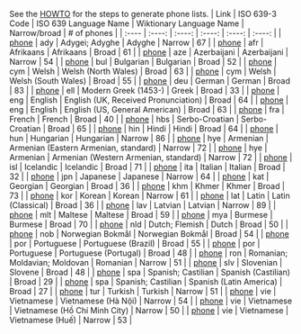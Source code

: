 See the [HOWTO](HOWTO.md) for the steps to generate phone lists.
| Link | ISO 639-3 Code | ISO 639 Language Name | Wiktionary Language Name | Narrow/broad | # of phones |
| :---- | :----: | :----: | :----: | :----: | :----: |
| [phone](phones/ady_narrow.phones) | ady | Adygei; Adyghe | Adyghe | Narrow | 67 |
| [phone](phones/afr_broad.phones) | afr | Afrikaans | Afrikaans | Broad | 61 |
| [phone](phones/aze_narrow.phones) | aze | Azerbaijani | Azerbaijani | Narrow | 54 |
| [phone](phones/bul_broad.phones) | bul | Bulgarian | Bulgarian | Broad | 52 |
| [phone](phones/cym_nw_broad.phones) | cym | Welsh | Welsh (North Wales) | Broad | 63 |
| [phone](phones/cym_sw_broad.phones) | cym | Welsh | Welsh (South Wales) | Broad | 55 |
| [phone](phones/deu_broad.phones) | deu | German | German | Broad | 83 |
| [phone](phones/ell_broad.phones) | ell | Modern Greek (1453-) | Greek | Broad | 33 |
| [phone](phones/eng_uk_broad.phones) | eng | English | English (UK, Received Pronunciation) | Broad | 64 |
| [phone](phones/eng_us_broad.phones) | eng | English | English (US, General American) | Broad | 63 |
| [phone](phones/fra_broad.phones) | fra | French | French | Broad | 40 |
| [phone](phones/hbs_broad.phones) | hbs | Serbo-Croatian | Serbo-Croatian | Broad | 65 |
| [phone](phones/hin_broad.phones) | hin | Hindi | Hindi | Broad | 64 |
| [phone](phones/hun_narrow.phones) | hun | Hungarian | Hungarian | Narrow | 86 |
| [phone](phones/hye_e_narrow.phones) | hye | Armenian | Armenian (Eastern Armenian, standard) | Narrow | 72 |
| [phone](phones/hye_w_narrow.phones) | hye | Armenian | Armenian (Western Armenian, standard) | Narrow | 72 |
| [phone](phones/isl_broad.phones) | isl | Icelandic | Icelandic | Broad | 71 |
| [phone](phones/ita_broad.phones) | ita | Italian | Italian | Broad | 32 |
| [phone](phones/jpn_narrow.phones) | jpn | Japanese | Japanese | Narrow | 64 |
| [phone](phones/kat_broad.phones) | kat | Georgian | Georgian | Broad | 36 |
| [phone](phones/khm_broad.phones) | khm | Khmer | Khmer | Broad | 73 |
| [phone](phones/kor_narrow.phones) | kor | Korean | Korean | Narrow | 61 |
| [phone](phones/lat_clas_broad.phones) | lat | Latin | Latin (Classical) | Broad | 36 |
| [phone](phones/lav_narrow.phones) | lav | Latvian | Latvian | Narrow | 89 |
| [phone](phones/mlt_broad.phones) | mlt | Maltese | Maltese | Broad | 59 |
| [phone](phones/mya_broad.phones) | mya | Burmese | Burmese | Broad | 70 |
| [phone](phones/nld_broad.phones) | nld | Dutch; Flemish | Dutch | Broad | 50 |
| [phone](phones/nob_broad.phones) | nob | Norwegian Bokmål | Norwegian Bokmål | Broad | 54 |
| [phone](phones/por_bz_broad.phones) | por | Portuguese | Portuguese (Brazil) | Broad | 55 |
| [phone](phones/por_po_broad.phones) | por | Portuguese | Portuguese (Portugal) | Broad | 48 |
| [phone](phones/ron_narrow.phones) | ron | Romanian; Moldavian; Moldovan | Romanian | Narrow | 51 |
| [phone](phones/slv_broad.phones) | slv | Slovenian | Slovene | Broad | 48 |
| [phone](phones/spa_ca_broad.phones) | spa | Spanish; Castilian | Spanish (Castilian) | Broad | 29 |
| [phone](phones/spa_la_broad.phones) | spa | Spanish; Castilian | Spanish (Latin America) | Broad | 27 |
| [phone](phones/tur_narrow.phones) | tur | Turkish | Turkish | Narrow | 51 |
| [phone](phones/vie_hanoi_narrow.phones) | vie | Vietnamese | Vietnamese (Hà Nội) | Narrow | 54 |
| [phone](phones/vie_hcmc_narrow.phones) | vie | Vietnamese | Vietnamese (Hồ Chí Minh City) | Narrow | 50 |
| [phone](phones/vie_hue_narrow.phones) | vie | Vietnamese | Vietnamese (Huế) | Narrow | 53 |
